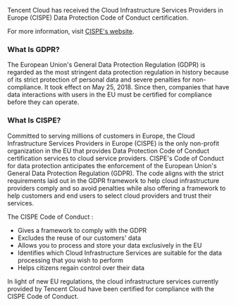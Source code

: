 

Tencent Cloud has received the Cloud Infrastructure Services Providers in Europe (CISPE) Data Protection Code of Conduct certification.

For more information, visit [CISPE\'s website](https://cispe.cloud/publicregister/).

### What Is GDPR?

The European Union\'s General Data Protection Regulation (GDPR) is regarded as the most stringent data protection regulation in history because of its strict protection of personal data and severe penalties for non-compliance. It took effect on May 25, 2018. Since then, companies that have data interactions with users in the EU must be certified for compliance before they can operate.

### What Is CISPE?

Committed to serving millions of customers in Europe, the Cloud Infrastructure Services Providers in Europe (CISPE) is the only non-profit organization in the EU that provides Data Protection Code of Conduct certification services to cloud service providers. CISPE\'s Code of Conduct for data protection anticipates the enforcement of the European Union\'s General Data Protection Regulation (GDPR). The code aligns with the strict requirements laid out in the GDPR framework to help cloud infrastructure providers comply and so avoid penalties while also offering a framework to help customers and end users to select cloud providers and trust their services.

The CISPE Code of Conduct :

 -  Gives a framework to comply with the GDPR
 -  Excludes the reuse of our customers' data
 -  Allows you to process and store your data exclusively in the EU
 -  Identifies which Cloud Infrastructure Services are suitable for the data processing that you wish to perform
 -  Helps citizens regain control over their data

In light of new EU regulations, the cloud infrastructure services currently provided by Tencent Cloud have been certified for compliance with the CISPE Code of Conduct.

